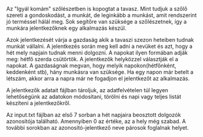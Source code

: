 Az "Igyál komám" szőlészetben is kopogtat a tavasz. Mint tudjuk a szőlő szereti a gondoskodást, a munkát, de leginkább a munkást, amit rendszerint jó terméssel hálál meg. Sok segítőre van szüksége a szőlészetnek, így a munkára jelentkezőknek egy alkalmazás készül.

Azok jelentkezését várja a gazdaság akik a tavaszi szezon heteiben tudnak munkát vállalni. A jelentkezés során meg kell adni a nevüket és azt, hogy a hét mely napjain tudnak menni dolgozni. A napokat ilyen formában adják meg: hétfő szerda csütörtök. A jelentkezők helyközzel választják el a napokat. A gazdaságnak megvan, hogy melyik napokon(hétfőnként, keddenként stb), hány munkásra van szüksége. Ha egy napon már betelt a létszám, akkor arra a napra már ne fogadjon el jelentkezőt az alkalmazás.

A jelentkezők adatait fájlban tároljuk, az adatfelvételen túl legyen lehetőségünk az adatokon módosítani, törölni és napi vagy teljes listát készíteni a jelentkezőkről.

Az input.txt fájlban az első 7 sorban a hét napjaira beosztott dolgozók azonosítója található. Amennyiben 0 az értéke, az a hely még szabad. A további sorokban az azonosító-jelentkező neve párosok foglalnak helyet.
